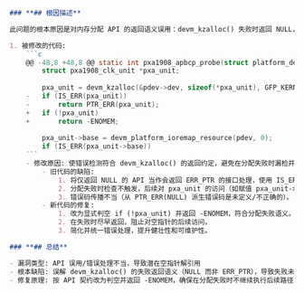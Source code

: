 ```markdown
### **## 根因描述**

此问题的根本原因是对内存分配 API 的返回语义误用：devm_kzalloc() 失败时返回 NULL，而不是 ERR_PTR。旧代码使用 IS_ERR()/PTR_ERR() 来检测和传播错误，导致当分配失败返回 NULL 时并不会进入错误分支，从而继续使用空指针 pxa_unit，可能引发空指针解引用或返回不正确的错误码。

1. 被修改的代码:
    ```c
    @@ -48,8 +48,8 @@ static int pxa1908_apbcp_probe(struct platform_device *pdev)
     	struct pxa1908_clk_unit *pxa_unit;
     
     	pxa_unit = devm_kzalloc(&pdev->dev, sizeof(*pxa_unit), GFP_KERNEL);
    -	if (IS_ERR(pxa_unit))
    -		return PTR_ERR(pxa_unit);
    +	if (!pxa_unit)
    +		return -ENOMEM;
     
     	pxa_unit->base = devm_platform_ioremap_resource(pdev, 0);
     	if (IS_ERR(pxa_unit->base))
    ```
    - 修改原因: 使错误检测符合 devm_kzalloc() 的返回约定，避免在分配失败时漏检并继续使用 NULL 指针。
        - 旧代码的缺陷:
            1. 将仅返回 NULL 的 API 当作会返回 ERR_PTR 的接口处理，使用 IS_ERR()/PTR_ERR() 误判失败。
            2. 分配失败时检查不触发，后续对 pxa_unit 的访问（如赋值 pxa_unit->base）可能导致空指针解引用。
            3. 错误码传播不当（从 PTR_ERR(NULL) 派生错误码是未定义/不正确的）。
        - 新代码的修复:
            1. 改为显式判空 if (!pxa_unit) 并返回 -ENOMEM，符合分配失败语义。
            2. 在失败时尽早返回，阻止对空指针的后续访问。
            3. 简化并统一错误处理，提升健壮性和可维护性。

### **## 总结**

- 漏洞类型: API 误用/错误处理不当，导致潜在空指针解引用
- 根本缺陷: 误解 devm_kzalloc() 的失败返回语义（NULL 而非 ERR_PTR），导致失败未被正确检测
- 修复原理: 按 API 契约改为判空并返回 -ENOMEM，确保在分配失败时不继续执行后续路径
```